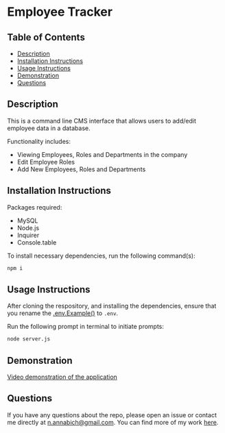 # Employee Tracker

## Table of Contents

- [Description](#description)
- [Installation Instructions](#installation-instructions)
- [Usage Instructions](#usage-instructions)
- [Demonstration](#demonstration)
- [Questions](#questions)

## Description

This is a command line CMS interface that allows users to add/edit employee data in a database.

Functionality includes:

- Viewing Employees, Roles and Departments in the company
- Edit Employee Roles
- Add New Employees, Roles and Departments

## Installation Instructions

Packages required:

- MySQL
- Node.js
- Inquirer
- Console.table

To install necessary dependencies, run the following command(s):

```bash
npm i
```

## Usage Instructions

After cloning the respository, and installing the dependencies, ensure that you rename the [.env.Example()](./.env.Example) to `.env`.

Run the following prompt in terminal to initiate prompts:

```bash
node server.js
```

## Demonstration

[Video demonstration of the application](https://watch.screencastify.com/v/Rp2Jhisteob0goaIGNFU)

## Questions

If you have any questions about the repo, please open an issue or contact me directly at n.annabich@gmail.com. You can find more of my work <a href="https://github.com/AnnaNguyen1" target="_blank">here</a>.

